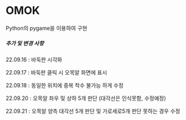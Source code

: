 # OMOK
Python의 pygame을 이용하여 구현 

##### 추가 및 변경 사항
22.09.16 : 바둑판 시각화

22.09.17 : 바둑판 클릭 시 오목알 화면에 표시

22.09.18 : 동일한 위치에 중복 착수 불가능 하게 수정
           
22.09.20 : 오목알 좌우 및 상하 5개 판단 (대각선은 인식못함, 수정예정)

22.09.21 : 오목알 양측 대각선 5개 판단 및 가로세로5개 판단 못하는 경우 수정 

